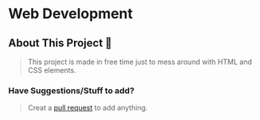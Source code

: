 # Web Development

## About This Project 📝
> This project is made in free time just to mess around with HTML and CSS elements.

### Have Suggestions/Stuff to add?
> Creat a [pull request](https://github.com/vantr-o/web-development/pulls) to add anything.
